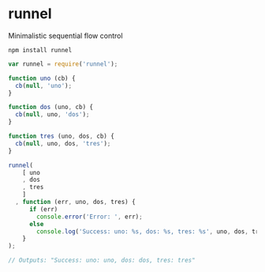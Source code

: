 # runnel

Minimalistic sequential flow control

`npm install runnel`

```javascript
var runnel = require('runnel');

function uno (cb) {
  cb(null, 'uno');
}

function dos (uno, cb) {
  cb(null, uno, 'dos');
}

function tres (uno, dos, cb) {
  cb(null, uno, dos, 'tres');
}

runnel(
    [ uno
    , dos
    , tres
    ]
  , function (err, uno, dos, tres) {
      if (err) 
        console.error('Error: ', err);
      else
        console.log('Success: uno: %s, dos: %s, tres: %s', uno, dos, tres);
    }
);

// Outputs: "Success: uno: uno, dos: dos, tres: tres"

```


